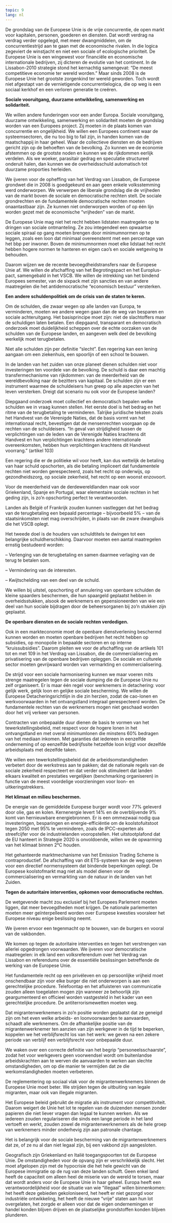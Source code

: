 ```yaml
---
topic: 9
lang: nl
---
```

De grondslag van de Europese Unie is de vrije concurrentie, de open markt voor
kapitalen, personen, goederen en diensten. Dat wordt verdrag na verdrag verder
opgelegd, met meer dwangmiddelen, om de concurrentiestrijd aan te gaan met de
economische rivalen. In die logica zegeviert de winstjacht en niet een sociale
of ecologische prioriteit. De Europese Unie is een wingewest voor financiële
en economische internationale bedrijven, zij dicteren de evolutie van het
continent. In de Lissabon-2010 strategie stond het kernachtig samengevat: “De
meest competitieve economie ter wereld worden.” Maar sinds 2008 is de Europese
Unie het grootste zorgenkind ter wereld geworden. Toch wordt niet afgestapt
van de vernietigende concurrentielogica, die op weg is een sociaal kerkhof en
een verloren generatie te creëren.

**Sociale vooruitgang, duurzame ontwikkeling, samenwerking en solidariteit.**

We willen andere funderingen voor een ander Europa. Sociale vooruitgang,
duurzame ontwikkeling, samenwerking en solidariteit moeten de grondslag worden
van een Europees project. Zij moeten in de plaats komen van concurrentie en
ongelijkheid. We willen een Europees continent waar de systeemsectoren, die nu
too big to fail zijn, in handen komen van de maatschappij in haar geheel. Waar
de collectieve diensten en de bedrijven gericht zijn op de behoeften van de
bevolking. Zo kunnen we de economie afstemmen op de grootste noden en kunnen
we de rijkdommen eerlijk verdelen. Als we woeker, parasitair gedrag en
speculatie structureel onderuit halen, dan kunnen we de overheidsschuld
automatisch tot duurzame proporties herleiden.

We ijveren voor de opheffing van het Verdrag van Lissabon, de Europese
grondwet die in 2008 is goedgekeurd en aan geen enkele volksstemming werd
onderworpen. We verwerpen de liberale grondslag die de vrijheden van de markt
boven de sociale en democratische rechten stelt. De sociale grondrechten en de
fundamentele democratische rechten moeten onaantastbaar zijn. Ze kunnen niet
onderworpen worden of op één lijn worden gezet met de economische “vrijheden”
van de markt.

De Europese Unie mag niet het recht hebben lidstaten maatregelen op te dringen
van sociale ontmanteling. Ze zou integendeel een opwaartse sociale spiraal op
gang moeten brengen door minimumnormen op te leggen, zoals een loon dat
minimaal overeenstemt met een percentage van het bbp per inwoner. Boven de
minimumnormen moet elke lidstaat het recht hebben hogere normen te hanteren en
eigen cao’s en sociale wetgeving te behouden.

Daarom wijzen we de recente bevoegdheidstransfers naar de Europese Unie af. We
willen de afschaffing van het Begrotingspact en het Europlus-pact, samengebald
in het VSCB. We willen de intrekking van het bindend Europees semester, van de
sixpack met zijn sancties en van andere maatregelen die het antidemocratische
“economisch bestuur” versterken.

**Een andere schuldenpolitiek om de crisis van de staten te keren.**

Om de schulden, die zwaar wegen op alle landen van Europa, te verminderen,
moeten we andere wegen gaan dan de weg van besparen en sociale achteruitgang.
Het basisprincipe moet zijn: niet de slachtoffers maar de schuldigen laten
betalen. Een diepgaand, transparant en democratisch onderzoek moet
duidelijkheid scheppen over de echte oorzaken van de schulden van de Europese
landen, en aangeven welk deel de bevolking werkelijk moet terugbetalen.

Niet alle schulden zijn per definitie “slecht”. Een regering kan een lening
aangaan om een ziekenhuis, een spoorlijn of een school te bouwen.

In de landen van het zuiden van onze planeet dienen schulden niet voor
investeringen ten voordele van de bevolking. De schuld is daar een machtig
transfermechanisme van rijkdommen: van de meerderheid van de wereldbevolking
naar de bezitters van kapitaal. De schulden zijn er een instrument waarmee de
schuldeisers hun greep op alle aspecten van het leven versterken. Dreigt dat
scenario nu ook voor de Europese landen?

Diepgaand onderzoek moet collectief en democratisch bepalen welke schulden we
in vraag kunnen stellen. Het eerste doel is het bedrag en het ritme van de
terugbetaling te verminderen. Talrijke juridische teksten zoals het Handvest
van de Verenigde Naties, dat de basis vormt van het internationaal recht,
bevestigen dat de mensenrechten voorgaan op de rechten van de schuldeisers.
“In geval van strijdigheid tussen de verplichtingen van de leden van de
Verenigde Naties krachtens dit Handvest en hun verplichtingen krachtens andere
internationale overeenkomsten, hebben hun verplichtingen krachtens dit
Handvest voorrang.” (artikel 103)

Een regering die er de politieke wil voor heeft, kan dus wettelijk de betaling
van haar schuld opschorten, als die betaling impliceert dat fundamentele
rechten niet worden gerespecteerd, zoals het recht op onderwijs, op
gezondheidszorg, op sociale zekerheid, het recht op een woonst enzovoort.

Voor de meerderheid van de derdewereldlanden maar ook voor Griekenland, Spanje
en Portugal, waar elementaire sociale rechten in het geding zijn, is zo’n
opschorting perfect te verantwoorden.

Landen als België of Frankrijk zouden kunnen vastleggen dat het bedrag van de
terugbetaling een bepaald percentage – bijvoorbeeld 5% – van de
staatsinkomsten niet mag overschrijden, in plaats van de zware dwangbuis die
het VSCB oplegt.

Het tweede doel is de houders van schuldtitels te dwingen tot een belangrijke
schuldherschikking. Daarvoor moeten een aantal maatregelen ernstig bestudeerd
worden:

– Verlenging van de terugbetaling en samen daarmee verlaging van de terug te
betalen som.

– Vermindering van de interesten.

– Kwijtschelding van een deel van de schuld.

We willen bij uitstel, opschorting of annulering van openbare schulden de
kleine spaarders beschermen, die hun spaargeld geplaatst hebben in
overheidsstukken, alsook de werknemers en gepensioneerden van wie een deel van
hun sociale bijdragen door de beheersorganen bij zo’n stukken zijn geplaatst.

**De openbare diensten en de sociale rechten verdedigen.**

Ook in een markteconomie moet de openbare dienstverlening beschermd kunnen
worden en moeten openbare bedrijven het recht hebben op subsidies, op
monopolie in bepaalde sectoren en op interne “kruissubsidies”. Daarom pleiten
we voor de afschaffing van de artikels 101 tot en met 109 in het Verdrag van
Lissabon, die de commercialisering en privatisering van de openbare bedrijven
opleggen. De sociale en culturele sector moeten gevrijwaard worden van
vermarkting en commercialisering.

De strijd voor een sociale harmonisering kunnen we maar voeren mits strenge
maatregelen tegen de sociale dumping die de Europese Unie nu zelf organiseert.
Er is maar één regel voor werknemers in detachering: voor gelijk werk, gelijk
loon en gelijke sociale bescherming. We willen de Europese
Detacheringsrichtlijn in die zin herzien, zodat de cao-lonen en
werkvoorwaarden in het ontvangstland integraal gerespecteerd worden. De
fundamentele rechten van de werknemers mogen niet geschaad worden door het
vrij verkeer van personen.

Contracten van onbepaalde duur dienen de basis te vormen van het
tewerkstellingsbeleid, met respect voor de hogere lonen in het ontvangstland
en met overal minimumlonen die minstens 60% bedragen van het mediaan inkomen.
Met garanties dat iedereen in eenzelfde onderneming of op eenzelfde
bedrijfssite hetzelfde loon krijgt voor dezelfde arbeidsplaats met dezelfde
taken.

We willen een tewerkstellingsbeleid dat de arbeidsomstandigheden verbetert
door de werkstress aan te pakken; dat de nationale regels van de sociale
zekerheid respecteert en dat verder ook stimuleert dat landen elkaars
kwaliteit en prestaties vergelijken (benchmarking organiseren) in functie van
de meest voordelige voorzieningen voor loon- en uitkeringstrekkers.

**Het klimaat en milieu beschermen.**

De energie van de gemiddelde Europese burger wordt voor 77% geleverd door
olie, gas en kolen. Kernenergie levert 14% en de overblijvende 9% komt van
hernieuwbare energiebronnen. Er is een ommezwaai nodig qua investeringen,
besparingen en energie-efficiëntie om de koolstofuitstoot tegen 2050 met 95%
te verminderen, zoals de IPCC-experten als streefcijfer voor de
industrielanden vooropstellen. Het uitstootplafond dat de EU hanteert in
Strategie 2020 is onvoldoende, willen we de opwarming van het klimaat binnen
2°C houden.

Het gehanteerde marktmechanisme van het Emission Trading Scheme is
contraproductief. De afschaffing van dit ETS-systeem kan de weg openen voor
een directief normensysteem dat bindende beperkingen oplegt. De Europese
koolstofmarkt mag niet als model dienen voor de commercialisering en
vermarkting van de natuur in de landen van het Zuiden.

**Tegen de autoritaire interventies, opkomen voor democratische rechten.**

De wetgevende macht zou exclusief bij het Europees Parlement moeten liggen,
dat meer bevoegdheden moet krijgen. De nationale parlementen moeten meer
geïnterpelleerd worden over Europese kwesties vooraleer het Europese niveau
enige beslissing neemt.

We ijveren ervoor een tegenmacht op te bouwen, van de burgers en vooral van de
vakbonden.

We komen op tegen de autoritaire interventies en tegen het verstrengen van
allerlei opgedrongen voorwaarden. We ijveren voor democratische maatregelen:
in elk land een volksreferendum over het Verdrag van Lissabon en referendums
over de essentiële beslissingen betreffende de werking van de Europese Unie.

Het fundamentele recht op een privéleven en op persoonlijke vrijheid moet
onschendbaar zijn voor elke burger die niet onderworpen is aan een
gerechtelijke procedure. Telefoontap en het afluisteren van communicatie
zouden alleen toegelaten mogen zijn wanneer ze behoorlijk zijn geargumenteerd
en officieel worden vastgesteld in het kader van een gerechtelijke procedure.
De antiterrorismewetten moeten weg.

Dat migrantenwerknemers in zo’n positie worden geplaatst dat ze geneigd zijn
om het even welke arbeids- en loonvoorwaarden te aanvaarden, schaadt alle
werknemers. Om de afhankelijke positie van de migrantenwerknemer ten aanzien
van zijn werkgever in de tijd te beperken, koppelen we het verblijfsrecht los
van het werk: we geven na een zekere periode van verblijf een verblijfsrecht
voor onbepaalde duur.

We waken over een correcte definitie van het begrip “personeelsschaarste”,
zodat het voor werkgevers geen voorwendsel wordt om buitenlandse
arbeidskrachten aan te werven die aanvaarden te werken aan slechte
omstandigheden, om op die manier te vermijden dat ze die werkomstandigheden
moeten verbeteren.

De reglementering op sociaal vlak voor de migrantenwerknemers binnen de
Europese Unie moet beter. We strijden tegen de uitbuiting van legale
migranten, maar ook van illegale migranten.

Het Europese beleid gebruikt de migratie als instrument voor competitiviteit.
Daarom weigert de Unie het lot te regelen van de duizenden mensen zonder
papieren die niet liever vragen dan legaal te kunnen werken. Als we iedereen
zouden regulariseren die sinds een lange periode in het land vertoeft en
werkt, zouden zowel de migrantenwerknemers als de hele groep van werknemers
minder onderhevig zijn aan patronale chantage.

Het is belangrijk voor de sociale bescherming van de migrantenwerknemers dat
ze, of ze nu al dan niet legaal zijn, bij een vakbond zijn aangesloten.

Geografisch zijn Griekenland en Italië toegangspoorten tot de Europese Unie.
De omstandigheden voor de opvang zijn er verschrikkelijk slecht. Het moet
afgelopen zijn met de hypocrisie die het hele gewicht van de Europese
immigratie op de rug van deze landen schuift. Geen enkel land heeft de
capaciteit om alleen heel de miserie van de wereld te torsen, maar dat wordt
anders voor de Europese Unie in haar geheel. Europa heeft een
verantwoordelijkheid voor de situatie van wie “illegaal” willen binnenkomen:
het heeft deze gebieden gekoloniseerd, het heeft er niet gezorgd voor
industriële ontwikkeling, het heeft de nieuwe “vrije” staten aan hun lot
overgelaten, het zorgde er alleen voor dat de eigen ondernemingen er handel
konden blijven drijven en de plaatselijke grondstoffen konden blijven
plunderen.


